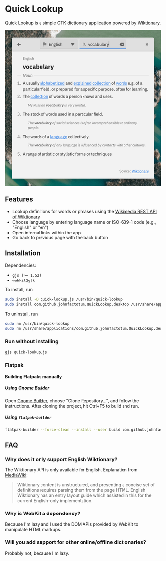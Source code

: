# Quick Lookup

Quick Lookup is a simple GTK dictionary application powered by [Wiktionary](https://en.wiktionary.org/).

![Screenshot](screenshot.png)

## Features

- Lookup definitions for words or phrases using the [Wikimedia REST API of Wiktionary](https://en.wiktionary.org/api/rest_v1/#/Page%20content/get_page_definition__term_)
- Choose language by entering language name or ISO-639-1 code (e.g., "English" or "en")
- Open internal links within the app
- Go back to previous page with the back button

## Installation

Dependencies:

- `gjs (>= 1.52)`
- `webkit2gtk`

To install, run

```bash
sudo install -D quick-lookup.js /usr/bin/quick-lookup
sudo install com.github.johnfactotum.QuickLookup.desktop /usr/share/applications
```

To uninstall, run

```bash
sudo rm /usr/bin/quick-lookup
sudo rm /usr/share/applications/com.github.johnfactotum.QuickLookup.desktop
```

### Run without installing

```bash
gjs quick-lookup.js
```

### Flatpak

#### Building Flatpaks manually

##### Using Gnome Builder
Open [Gnome Builder](https://wiki.gnome.org/Apps/Builder), choose "Clone Repository…", and follow the instructions. After cloning the project, hit Ctrl+F5 to build and run.

##### Using `flatpak-builder`

```bash
flatpak-builder --force-clean --install --user build com.github.johnfactotum.QuickLookup.json
```

## FAQ

### Why does it only support English Wiktionary?

The Wiktionary API is only available for English. Explanation from [MediaWiki](https://www.mediawiki.org/wiki/Wikimedia_Apps/Wiktionary_definition_popups_in_the_Android_Wikipedia_app):

> Wiktionary content is unstructured, and presenting a concise set of definitions requires parsing them from the page HTML. English Wiktionary has an entry layout guide which assisted in this for the current English-only implementation. 

### Why is WebKit a dependency?

Because I'm lazy and I used the DOM APIs provided by WebKit to manipulate HTML markups.

### Will you add support for other online/offline dictionaries?

Probably not, because I'm lazy.

